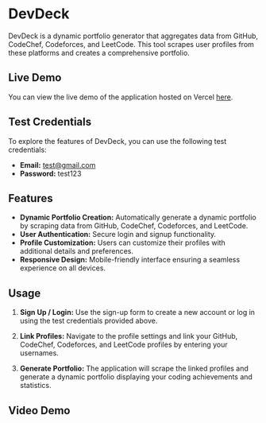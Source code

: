 # DevDeck

DevDeck is a dynamic portfolio generator that aggregates data from GitHub, CodeChef, Codeforces, and LeetCode. This tool scrapes user profiles from these platforms and creates a comprehensive portfolio.

## Live Demo

You can view the live demo of the application hosted on Vercel [here](https://dev-deck.vercel.app/).

## Test Credentials

To explore the features of DevDeck, you can use the following test credentials:

* **Email:** test@gmail.com
* **Password:** test123

## Features

* **Dynamic Portfolio Creation:** Automatically generate a dynamic portfolio by scraping data from GitHub, CodeChef, Codeforces, and LeetCode.
* **User Authentication:** Secure login and signup functionality.
* **Profile Customization:** Users can customize their profiles with
additional details and preferences.
* **Responsive Design:** Mobile-friendly interface ensuring a seamless experience on all devices.


## Usage

1. **Sign Up / Login:**
Use the sign-up form to create a new account or log in using the test credentials provided above.

2. **Link Profiles:**
Navigate to the profile settings and link your GitHub, CodeChef, Codeforces, and LeetCode profiles by entering your usernames.

3. **Generate Portfolio:**
The application will scrape the linked profiles and generate a dynamic portfolio displaying your coding achievements and statistics.

## Video Demo 



